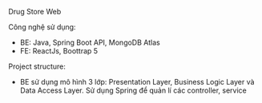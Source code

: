 Drug Store Web

Công nghệ sử dụng:
+ BE: Java, Spring Boot API, MongoDB Atlas
+ FE: ReactJs, Boottrap 5

Project structure:
+ BE sử dụng mô hình 3 lớp: Presentation Layer, Business Logic Layer và Data Access Layer. Sử dụng Spring để quản lí các controller, service
